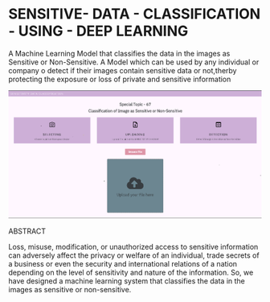 # SENSITIVE- DATA - CLASSIFICATION - USING - DEEP LEARNING

A Machine Learning Model that classifies the data in the images as Sensitive or Non-Sensitive.
A Model which can be used by any individual or company o detect if their images contain sensitive data or not,therby protecting the exposure or loss of private and sensitive information



<img width="882" alt="image" src="https://github.com/manjuv03/Sensitive-Data-Classification-using-Deep-Learning/blob/main/webapp/public/assets/images/Web%20UI.png">

ABSTRACT

Loss, misuse, modification, or unauthorized access to sensitive information can adversely affect the privacy or welfare of an individual, trade secrets of a business or even the security and international relations of a nation depending on the level of sensitivity and nature of the information. So, we have designed a machine learning system that classifies the data in the images as sensitive or non-sensitive.


